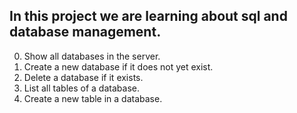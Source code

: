 In this project we are learning about sql and database management.
---
0. Show all databases in the server.
1. Create a new database if it does not yet exist.
2. Delete a database if it exists.
3. List all tables of a database.
4. Create a new table in a database.
